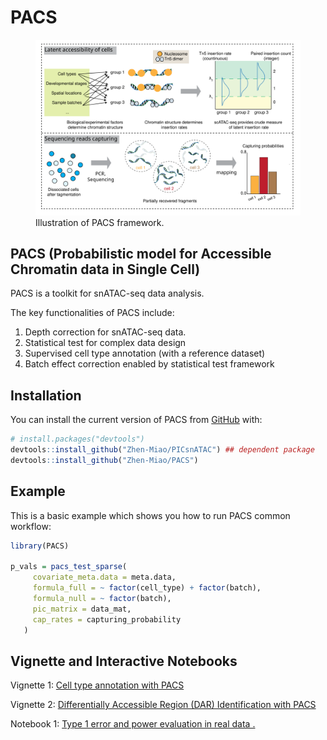 
<!-- README.md is generated from README.Rmd. Please edit that file -->

# PACS

<figure>
<img src="man/figures/README-PACS_illustration.svg"
alt="Illustration of PACS framework." />
<figcaption aria-hidden="true">Illustration of PACS
framework.</figcaption>
</figure>

<!-- badges: start -->
<!-- badges: end -->

## PACS (Probabilistic model for Accessible Chromatin data in Single Cell)

PACS is a toolkit for snATAC-seq data analysis.

The key functionalities of PACS include:

1)  Depth correction for snATAC-seq data.
2)  Statistical test for complex data design
3)  Supervised cell type annotation (with a reference dataset)
4)  Batch effect correction enabled by statistical test framework

## Installation

You can install the current version of PACS from
[GitHub](https://github.com/) with:

``` r
# install.packages("devtools")
devtools::install_github("Zhen-Miao/PICsnATAC") ## dependent package 
devtools::install_github("Zhen-Miao/PACS")
```

## Example

This is a basic example which shows you how to run PACS common workflow:

``` r
library(PACS)

p_vals = pacs_test_sparse(
     covariate_meta.data = meta.data,
     formula_full = ~ factor(cell_type) + factor(batch),
     formula_null = ~ factor(batch),
     pic_matrix = data_mat,
     cap_rates = capturing_probability
   )
```

## Vignette and Interactive Notebooks

Vignette 1: [Cell type annotation with
PACS](https://htmlpreview.github.io/?https://github.com/Zhen-Miao/PACS/blob/main/vignettes/Vignette_1_PACS_cell_type_annotation.html)

Vignette 2: [Differentially Accessible Region (DAR) Identification with
PACS](https://htmlpreview.github.io/?https://github.com/Zhen-Miao/PACS/blob/main/vignettes/Vignette_1_PACS_cell_type_annotation.html)

Notebook 1: [Type 1 error and power evaluation in real data
.](https://github.com/Zhen-Miao/PACS/blob/main/vignettes/Notebook_1_Test_For_Sens_Spec_real_kidney_data.ipynb)
